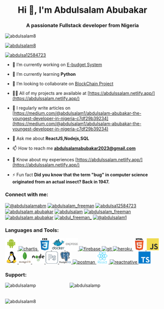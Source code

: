 <h1 align="center">Hi 👋, I'm Abdulsalam Abubakar</h1>
<h3 align="center">A passionate Fullstack developer from Nigeria</h3>

<p align="left"> <img src="https://komarev.com/ghpvc/?username=abdulsalam8&label=Profile%20views&color=0e75b6&style=flat" alt="abdulsalam8" /> </p>

<p align="left"> <a href="https://github.com/ryo-ma/github-profile-trophy"><img src="https://github-profile-trophy.vercel.app/?username=abdulsalam8" alt="abdulsalam8" /></a> </p>

<p align="left"> <a href="https://twitter.com/abdulsa12584723" target="blank"><img src="https://img.shields.io/twitter/follow/abdulsa12584723?logo=twitter&style=for-the-badge" alt="abdulsa12584723" /></a> </p>

- 🔭 I’m currently working on [E-budget System](https://ebudgetkano.ng/SignIn)

- 🌱 I’m currently learning **Python**

- 👯 I’m looking to collaborate on [BlockChain Project](https://abdulsalam8.github.io/ZenithCoin/)

- 👨‍💻 All of my projects are available at [https://abdulssalam.netlify.app/](https://abdulssalam.netlify.app/)

- 📝 I regularly write articles on [https://medium.com/@abdulsalam1/abdulsalam-abubakar-the-youngest-developer-in-nigeria-c7df29b39234](https://medium.com/@abdulsalam1/abdulsalam-abubakar-the-youngest-developer-in-nigeria-c7df29b39234)

- 💬 Ask me about **ReactJS,Nodejs,SQL**

- 📫 How to reach me **abdulsalamabubakar2023@gmail.com**

- 📄 Know about my experiences [https://abdulssalam.netlify.app/](https://abdulssalam.netlify.app/)

- ⚡ Fun fact **Did you know that the term "bug" in computer science originated from an actual insect? Back in 1947.**

<h3 align="left">Connect with me:</h3>
<p align="left">
<a href="https://codepen.io/@abdulsalamabm" target="blank"><img align="center" src="https://raw.githubusercontent.com/rahuldkjain/github-profile-readme-generator/master/src/images/icons/Social/codepen.svg" alt="@abdulsalamabm" height="30" width="40" /></a>
<a href="https://dev.to/abdulsalam_freeman" target="blank"><img align="center" src="https://raw.githubusercontent.com/rahuldkjain/github-profile-readme-generator/master/src/images/icons/Social/devto.svg" alt="abdulsalam_freeman" height="30" width="40" /></a>
<a href="https://twitter.com/abdulsa12584723" target="blank"><img align="center" src="https://raw.githubusercontent.com/rahuldkjain/github-profile-readme-generator/master/src/images/icons/Social/twitter.svg" alt="abdulsa12584723" height="30" width="40" /></a>
<a href="https://linkedin.com/in/abdulsalam abubakar" target="blank"><img align="center" src="https://raw.githubusercontent.com/rahuldkjain/github-profile-readme-generator/master/src/images/icons/Social/linked-in-alt.svg" alt="abdulsalam abubakar" height="30" width="40" /></a>
<a href="https://stackoverflow.com/users/abdulsalam" target="blank"><img align="center" src="https://raw.githubusercontent.com/rahuldkjain/github-profile-readme-generator/master/src/images/icons/Social/stack-overflow.svg" alt="abdulsalam" height="30" width="40" /></a>
<a href="https://codesandbox.com/abdulsalam_freeman" target="blank"><img align="center" src="https://raw.githubusercontent.com/rahuldkjain/github-profile-readme-generator/master/src/images/icons/Social/codesandbox.svg" alt="abdulsalam_freeman" height="30" width="40" /></a>
<a href="https://fb.com/abdulsalam abubakar" target="blank"><img align="center" src="https://raw.githubusercontent.com/rahuldkjain/github-profile-readme-generator/master/src/images/icons/Social/facebook.svg" alt="abdulsalam abubakar" height="30" width="40" /></a>
<a href="https://instagram.com/abdul_freeman_" target="blank"><img align="center" src="https://raw.githubusercontent.com/rahuldkjain/github-profile-readme-generator/master/src/images/icons/Social/instagram.svg" alt="abdul_freeman_" height="30" width="40" /></a>
<a href="https://medium.com/@abdulsalam1" target="blank"><img align="center" src="https://raw.githubusercontent.com/rahuldkjain/github-profile-readme-generator/master/src/images/icons/Social/medium.svg" alt="@abdulsalam1" height="30" width="40" /></a>
</p>

<h3 align="left">Languages and Tools:</h3>
<p align="left"> <a href="https://developer.android.com" target="_blank" rel="noreferrer"> <img src="https://raw.githubusercontent.com/devicons/devicon/master/icons/android/android-original-wordmark.svg" alt="android" width="40" height="40"/> </a> <a href="https://www.chartjs.org" target="_blank" rel="noreferrer"> <img src="https://www.chartjs.org/media/logo-title.svg" alt="chartjs" width="40" height="40"/> </a> <a href="https://www.w3schools.com/css/" target="_blank" rel="noreferrer"> <img src="https://raw.githubusercontent.com/devicons/devicon/master/icons/css3/css3-original-wordmark.svg" alt="css3" width="40" height="40"/> </a> <a href="https://www.docker.com/" target="_blank" rel="noreferrer"> <img src="https://raw.githubusercontent.com/devicons/devicon/master/icons/docker/docker-original-wordmark.svg" alt="docker" width="40" height="40"/> </a> <a href="https://expressjs.com" target="_blank" rel="noreferrer"> <img src="https://raw.githubusercontent.com/devicons/devicon/master/icons/express/express-original-wordmark.svg" alt="express" width="40" height="40"/> </a> <a href="https://firebase.google.com/" target="_blank" rel="noreferrer"> <img src="https://www.vectorlogo.zone/logos/firebase/firebase-icon.svg" alt="firebase" width="40" height="40"/> </a> <a href="https://git-scm.com/" target="_blank" rel="noreferrer"> <img src="https://www.vectorlogo.zone/logos/git-scm/git-scm-icon.svg" alt="git" width="40" height="40"/> </a> <a href="https://heroku.com" target="_blank" rel="noreferrer"> <img src="https://www.vectorlogo.zone/logos/heroku/heroku-icon.svg" alt="heroku" width="40" height="40"/> </a> <a href="https://www.w3.org/html/" target="_blank" rel="noreferrer"> <img src="https://raw.githubusercontent.com/devicons/devicon/master/icons/html5/html5-original-wordmark.svg" alt="html5" width="40" height="40"/> </a> <a href="https://developer.mozilla.org/en-US/docs/Web/JavaScript" target="_blank" rel="noreferrer"> <img src="https://raw.githubusercontent.com/devicons/devicon/master/icons/javascript/javascript-original.svg" alt="javascript" width="40" height="40"/> </a> <a href="https://www.linux.org/" target="_blank" rel="noreferrer"> <img src="https://raw.githubusercontent.com/devicons/devicon/master/icons/linux/linux-original.svg" alt="linux" width="40" height="40"/> </a> <a href="https://www.mongodb.com/" target="_blank" rel="noreferrer"> <img src="https://raw.githubusercontent.com/devicons/devicon/master/icons/mongodb/mongodb-original-wordmark.svg" alt="mongodb" width="40" height="40"/> </a> <a href="https://nodejs.org" target="_blank" rel="noreferrer"> <img src="https://raw.githubusercontent.com/devicons/devicon/master/icons/nodejs/nodejs-original-wordmark.svg" alt="nodejs" width="40" height="40"/> </a> <a href="https://www.photoshop.com/en" target="_blank" rel="noreferrer"> <img src="https://raw.githubusercontent.com/devicons/devicon/master/icons/photoshop/photoshop-line.svg" alt="photoshop" width="40" height="40"/> </a> <a href="https://www.postgresql.org" target="_blank" rel="noreferrer"> <img src="https://raw.githubusercontent.com/devicons/devicon/master/icons/postgresql/postgresql-original-wordmark.svg" alt="postgresql" width="40" height="40"/> </a> <a href="https://postman.com" target="_blank" rel="noreferrer"> <img src="https://www.vectorlogo.zone/logos/getpostman/getpostman-icon.svg" alt="postman" width="40" height="40"/> </a> <a href="https://reactjs.org/" target="_blank" rel="noreferrer"> <img src="https://raw.githubusercontent.com/devicons/devicon/master/icons/react/react-original-wordmark.svg" alt="react" width="40" height="40"/> </a> <a href="https://reactnative.dev/" target="_blank" rel="noreferrer"> <img src="https://reactnative.dev/img/header_logo.svg" alt="reactnative" width="40" height="40"/> </a> <a href="https://www.typescriptlang.org/" target="_blank" rel="noreferrer"> <img src="https://raw.githubusercontent.com/devicons/devicon/master/icons/typescript/typescript-original.svg" alt="typescript" width="40" height="40"/> </a> </p>

<h3 align="left">Support:</h3>
<p><a href="https://www.buymeacoffee.com/abdulsalamp"> <img align="left" src="https://cdn.buymeacoffee.com/buttons/v2/default-yellow.png" height="50" width="210" alt="abdulsalamp" /></a><a href="https://ko-fi.com/abdulsalamp"> <img align="left" src="https://cdn.ko-fi.com/cdn/kofi3.png?v=3" height="50" width="210" alt="abdulsalamp" /></a></p><br><br>

<p><img align="center" src="https://github-readme-stats.vercel.app/api/top-langs?username=abdulsalam8&show_icons=true&locale=en&layout=compact" alt="abdulsalam8" /></p>
